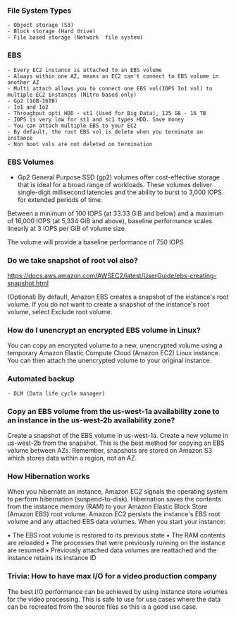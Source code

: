 ### File System Types
    - Object storage (S3)
    - Block storage (Hard drive)
    - File based storage (Network  file system)

### EBS
    - Every EC2 instance is attached to an EBS volume
    - Always within one AZ, means an EC2 can't connect to EBS volume in another AZ
    - Multi attach allows you to connect one EBS vol(IOPS Io1 vol) to multiple EC2 instances (Nitro based only)
    - Gp2 (1GB-16TB)
    - Io1 and Io2
    - Throughput opti HDD - st1 (Used for Big Data), 125 GB - 16 TB
    - IOPS is very low for st1 and sc1 types HDD. Save money
    - You can attach multiple EBS to your EC2
    - By default, the root EBS vol is delete when you terminate an instance
    - Non boot vols are not deleted on termination

### EBS Volumes

* Gp2
General Purpose SSD (gp2) volumes offer cost-effective storage that is ideal for a broad range of workloads. These volumes deliver single-digit millisecond latencies and the ability to burst to 3,000 IOPS for extended periods of time.

Between a minimum of 100 IOPS (at 33.33 GiB and below) and a maximum of 16,000 IOPS (at 5,334 GiB and above), baseline performance scales linearly at 3 IOPS per GiB of volume size

The volume will provide a baseline performance of 750 IOPS

### Do we take snapshot of root vol also?
https://docs.aws.amazon.com/AWSEC2/latest/UserGuide/ebs-creating-snapshot.html

(Optional) By default, Amazon EBS creates a snapshot of the instance's root volume. If you do not want to create a snapshot of the instance's root volume, select Exclude root volume.

### How do I unencrypt an encrypted EBS volume in Linux?
You can copy an encrypted volume to a new, unencrypted volume using a temporary Amazon Elastic Compute Cloud (Amazon EC2) Linux instance. You can then attach the unencrypted volume to your original instance.

### Automated backup
    - DLM (Data life cycle manager)

### Copy an EBS volume from the us-west-1a availability zone to an instance in the us-west-2b availability zone?

Create a snapshot of the EBS volume in us-west-1a. Create a new volume in us-west-2b from the snapshot.
This is the best method for copying an EBS volume between AZs. Remember, snapshots are stored on Amazon S3 which stores data within a region, not an AZ.

### How Hibernation works

When you hibernate an instance, Amazon EC2 signals the operating system to perform hibernation (suspend-to-disk). Hibernation saves the contents from the instance memory (RAM) to your Amazon Elastic Block Store (Amazon EBS) root volume. Amazon EC2 persists the instance's EBS root volume and any attached EBS data volumes. When you start your instance:

  • The EBS root volume is restored to its previous state
  • The RAM contents are reloaded
  • The processes that were previously running on the instance are resumed
  • Previously attached data volumes are reattached and the instance retains its instance ID

### Trivia: How to have max I/O for a video production company

The best I/O performance can be achieved by using instance store volumes for the video processing. This is safe to use for use cases where the data can be recreated from the source files so this is a good use case.

